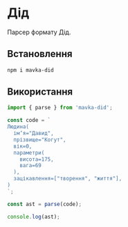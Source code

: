 # Дід

Парсер формату Дід.

## Встановлення

```bash
npm i mavka-did
```

## Використання

```js
import { parse } from 'mavka-did';

const code = `
Людина(
  імʼя="Давид",
  прізвище="Когут",
  вік=0,
  параметри(
    висота=175,
    вага=69
  ),
  зацікавлення=["творення", "життя"],
)
`;

const ast = parse(code);

console.log(ast);

```
